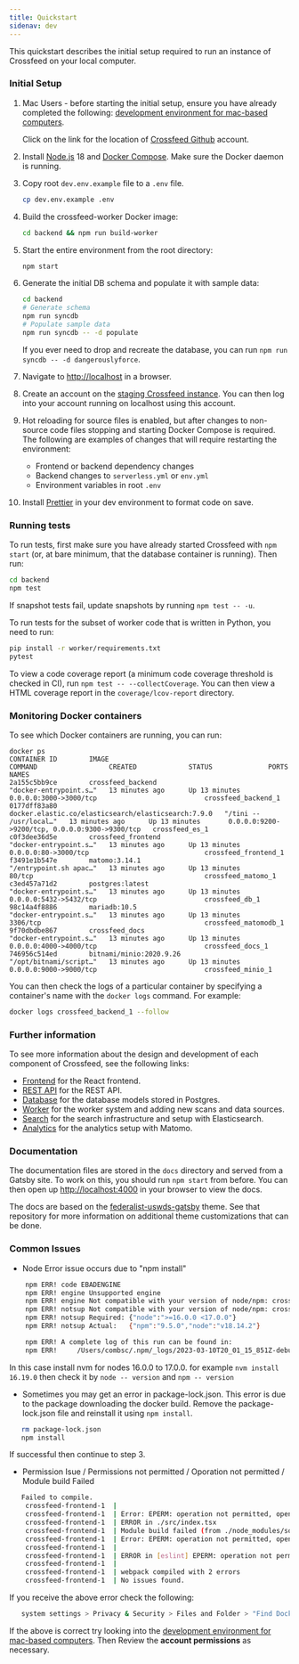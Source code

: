 ```yaml
---
title: Quickstart
sidenav: dev
---
```


This quickstart describes the initial setup required to run an instance of Crossfeed on your local computer.

### Initial Setup

1. Mac Users - before starting the initial setup, ensure you have already completed the following: [development environment for mac-based computers](https://github.com/cisagov/development-guide/blob/develop/dev_envs/mac-env-setup.md).

   Click on the link for the location of [Crossfeed Github](https://github.com/cisagov/crossfeed) account.

2. Install [Node.js](https://nodejs.org/en/download/) 18 and [Docker Compose](https://docs.docker.com/compose/install/). Make sure the Docker daemon is running.
<!--NOTE: For Docker make sure once downloaded:

   ```bash
      system settings > Privacy & Security > Files and Folder > "Find Docker" > click on Docker > Under Documents Folder ensure its on by swipping right and showing blue icon.
   ```
This could cause Docker to fail creating an '**Error: EPERM: Operation not permitted**' or '**Error: module build failed**.'
-->

3. Copy root `dev.env.example` file to a `.env` file.

   ```bash
   cp dev.env.example .env
   ```

4. Build the crossfeed-worker Docker image:

   ```bash
   cd backend && npm run build-worker
   ```

5. Start the entire environment from the root directory:

   ```bash
   npm start
   ```

6. Generate the initial DB schema and populate it with sample data:

   ```bash
   cd backend
   # Generate schema
   npm run syncdb
   # Populate sample data
   npm run syncdb -- -d populate
   ```

   If you ever need to drop and recreate the database, you can run `npm run syncdb -- -d dangerouslyforce`.

7. Navigate to [http://localhost](http://localhost) in a browser.

8. Create an account on the [staging Crossfeed instance](https://staging.crossfeed.cyber.dhs.gov/signup?). You can then log into your account running on localhost using this account.

9. Hot reloading for source files is enabled, but after changes to non-source code files stopping and starting Docker Compose is required. The following are examples of changes that will require restarting the environment:

   - Frontend or backend dependency changes
   - Backend changes to `serverless.yml` or `env.yml`
   - Environment variables in root `.env`

10. Install [Prettier](https://www.robinwieruch.de/how-to-use-prettier-vscode) in your dev environment to format code on save.

### Running tests

To run tests, first make sure you have already started Crossfeed with `npm start` (or, at bare minimum, that the database container is running). Then run:

```bash
cd backend
npm test
```

If snapshot tests fail, update snapshots by running `npm test -- -u`.

To run tests for the subset of worker code that is written in Python, you need to run:

```bash
pip install -r worker/requirements.txt
pytest
```

To view a code coverage report (a minimum code coverage threshold is checked in CI), run `npm test -- --collectCoverage`. You can then view a HTML coverage report in the `coverage/lcov-report` directory.

### Monitoring Docker containers

To see which Docker containers are running, you can run:

```bash{outputLines: 2-10}
docker ps
CONTAINER ID        IMAGE                                                 COMMAND                  CREATED             STATUS              PORTS                                            NAMES
2a155c5bb9ce        crossfeed_backend                                     "docker-entrypoint.s…"   13 minutes ago      Up 13 minutes       0.0.0.0:3000->3000/tcp                           crossfeed_backend_1
0177dff83a80        docker.elastic.co/elasticsearch/elasticsearch:7.9.0   "/tini -- /usr/local…"   13 minutes ago      Up 13 minutes       0.0.0.0:9200->9200/tcp, 0.0.0.0:9300->9300/tcp   crossfeed_es_1
c0f3dee36d5e        crossfeed_frontend                                    "docker-entrypoint.s…"   13 minutes ago      Up 13 minutes       0.0.0.0:80->3000/tcp                             crossfeed_frontend_1
f3491e1b547e        matomo:3.14.1                                         "/entrypoint.sh apac…"   13 minutes ago      Up 13 minutes       80/tcp                                           crossfeed_matomo_1
c3ed457a71d2        postgres:latest                                       "docker-entrypoint.s…"   13 minutes ago      Up 13 minutes       0.0.0.0:5432->5432/tcp                           crossfeed_db_1
98c14a4f8886        mariadb:10.5                                          "docker-entrypoint.s…"   13 minutes ago      Up 13 minutes       3306/tcp                                         crossfeed_matomodb_1
9f70dbdbe867        crossfeed_docs                                        "docker-entrypoint.s…"   13 minutes ago      Up 13 minutes       0.0.0.0:4000->4000/tcp                           crossfeed_docs_1
746956c514ed        bitnami/minio:2020.9.26                               "/opt/bitnami/script…"   13 minutes ago      Up 13 minutes       0.0.0.0:9000->9000/tcp                           crossfeed_minio_1
```

You can then check the logs of a particular container by specifying a container's name with the `docker logs` command. For example:

```bash
docker logs crossfeed_backend_1 --follow
```

### Further information

To see more information about the design and development of each component of Crossfeed,
see the following links:

- [Frontend](frontend.md) for the React frontend.
- [REST API](rest-api.md) for the REST API.
- [Database](database.md) for the database models stored in Postgres.
- [Worker](worker.md) for the worker system and adding new scans and data sources.
- [Search](search.md) for the search infrastructure and setup with Elasticsearch.
- [Analytics](analytics.md) for the analytics setup with Matomo.

### Documentation

The documentation files are stored in the `docs` directory and served from a Gatsby site. To work on this, you should run `npm start` from before. You can then open up [http://localhost:4000](http://localhost:4000) in your browser to view the docs.

The docs are based on the [federalist-uswds-gatsby](https://github.com/18F/federalist-uswds-gatsby) theme. See that repository for more information on additional theme customizations that can be done.

### Common Issues

- Node Error issue occurs due to "npm install"

```bash
    npm ERR! code EBADENGINE
	npm ERR! engine Unsupported engine
	npm ERR! engine Not compatible with your version of node/npm: crossfeed-backend@1.0.0
	npm ERR! notsup Not compatible with your version of node/npm: crossfeed-backend@1.0.0
	npm ERR! notsup Required: {"node":">=16.0.0 <17.0.0"}
	npm ERR! notsup Actual:   {"npm":"9.5.0","node":"v18.14.2"}

	npm ERR! A complete log of this run can be found in:
    npm ERR!     /Users/combsc/.npm/_logs/2023-03-10T20_01_15_851Z-debug-0.log
```

In this case install nvm for nodes 16.0.0 to 17.0.0.
for example `nvm install 16.19.0` then check it by `node -- version` and `npm -- version`

- Sometimes you may get an error in package-lock.json. This error is due to the package downloading the docker build. Remove the package-lock.json file and reinstall it using `npm install`.

```bash
   rm package-lock.json
   npm install
```

If successful then continue to step 3.

- Permission Isue / Permissions not permitted / Oporation not permitted / Module build Failed

```bash
   Failed to compile.
	crossfeed-frontend-1  |
	crossfeed-frontend-1  | Error: EPERM: operation not permitted, open '/app/src/index.tsx'
	crossfeed-frontend-1  | ERROR in ./src/index.tsx
	crossfeed-frontend-1  | Module build failed (from ./node_modules/source-map-loader/dist/cjs.js):
	crossfeed-frontend-1  | Error: EPERM: operation not permitted, open '/app/src/index.tsx'
	crossfeed-frontend-1  |
	crossfeed-frontend-1  | ERROR in [eslint] EPERM: operation not permitted, open '/app/src/index.tsx'
	crossfeed-frontend-1  |
	crossfeed-frontend-1  | webpack compiled with 2 errors
    crossfeed-frontend-1  | No issues found.
```

If you receive the above error check the following:

```bash
   system settings > Privacy & Security > Files and Folder > "Find Docker" > click on Docker > Under Documents Folder ensure its on by swipping right and showing blue icon.
```

If the above is correct try looking into the [development environment for mac-based computers](https://github.com/cisagov/development-guide/blob/develop/dev_envs/mac-env-setup.md). Then Review the **account permissions** as necessary.

